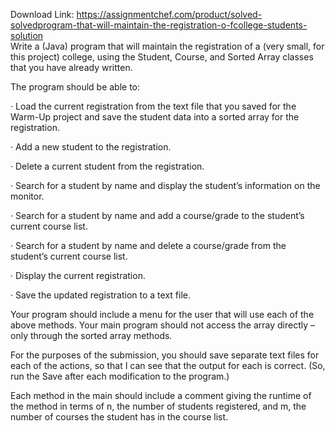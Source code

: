 Download Link: https://assignmentchef.com/product/solved-solvedprogram-that-will-maintain-the-registration-o-fcollege-students-solution
<br>
Write a (Java) program that will maintain the registration of a (very small, for this project) college, using the Student, Course, and Sorted Array classes that you have already written.

The program should be able to:

· Load the current registration from the text file that you saved for the Warm-Up project and save the student data into a sorted array for the registration.

· Add a new student to the registration.

· Delete a current student from the registration.

· Search for a student by name and display the student’s information on the monitor.

· Search for a student by name and add a course/grade to the student’s current course list.

· Search for a student by name and delete a course/grade from the student’s current course list.

· Display the current registration.

· Save the updated registration to a text file.

Your program should include a menu for the user that will use each of the above methods. Your main program should not access the array directly – only through the sorted array methods.

For the purposes of the submission, you should save separate text files for each of the actions, so that I can see that the output for each is correct. (So, run the Save after each modification to the program.)

Each method in the main should include a comment giving the runtime of the method in terms of n, the number of students registered, and m, the number of courses the student has in the course list.